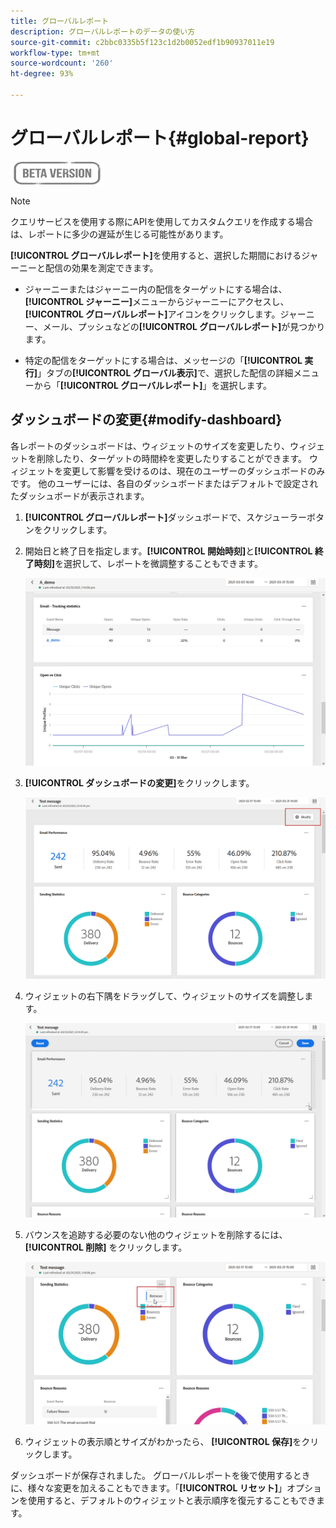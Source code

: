 ```yaml
---
title: グローバルレポート
description: グローバルレポートのデータの使い方
source-git-commit: c2bbc0335b5f123c1d2b0052edf1b90937011e19
workflow-type: tm+mt
source-wordcount: '260'
ht-degree: 93%

---
```


# グローバルレポート{#global-report}

![](../assets/do-not-localize/badge.png)

>[!NOTE]
>
> クエリサービスを使用する際にAPIを使用してカスタムクエリを作成する場合は、レポートに多少の遅延が生じる可能性があります。

**[!UICONTROL グローバルレポート]**&#x200B;を使用すると、選択した期間におけるジャーニーと配信の効果を測定できます。

* ジャーニーまたはジャーニー内の配信をターゲットにする場合は、**[!UICONTROL ジャーニー]**&#x200B;メニューからジャーニーにアクセスし、**[!UICONTROL グローバルレポート]**&#x200B;アイコンをクリックします。ジャーニー、メール、プッシュなどの&#x200B;**[!UICONTROL グローバルレポート]**&#x200B;が見つかります。

* 特定の配信をターゲットにする場合は、メッセージの「**[!UICONTROL 実行]**」タブの&#x200B;**[!UICONTROL グローバル表示]**&#x200B;で、選択した配信の詳細メニューから「**[!UICONTROL グローバルレポート]**」を選択します。

## ダッシュボードの変更{#modify-dashboard}

各レポートのダッシュボードは、ウィジェットのサイズを変更したり、ウィジェットを削除したり、ターゲットの時間枠を変更したりすることができます。 ウィジェットを変更して影響を受けるのは、現在のユーザーのダッシュボードのみです。 他のユーザーには、各自のダッシュボードまたはデフォルトで設定されたダッシュボードが表示されます。

1. **[!UICONTROL グローバルレポート]**&#x200B;ダッシュボードで、スケジューラーボタンをクリックします。

1. 開始日と終了日を指定します。**[!UICONTROL 開始時刻]**&#x200B;と&#x200B;**[!UICONTROL 終了時刻]**&#x200B;を選択して、レポートを微調整することもできます。

   ![](../assets/global_report_6.png)

1. **[!UICONTROL ダッシュボードの変更]**&#x200B;をクリックします。

   ![](../assets/global_report_8.png)

1. ウィジェットの右下隅をドラッグして、ウィジェットのサイズを調整します。

   ![](../assets/global_report_9.png)

1. バウンスを追跡する必要のない他のウィジェットを削除するには、 **[!UICONTROL 削除]** をクリックします。

   ![](../assets/global_report_10.png)

1. ウィジェットの表示順とサイズがわかったら、 **[!UICONTROL 保存]**&#x200B;をクリックします。

ダッシュボードが保存されました。 グローバルレポートを後で使用するときに、様々な変更を加えることもできます。「**[!UICONTROL リセット]**」オプションを使用すると、デフォルトのウィジェットと表示順序を復元することもできます。
